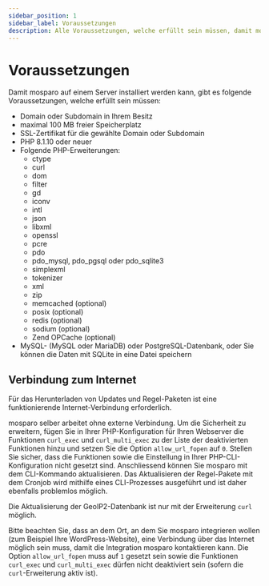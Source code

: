 ```yaml
---
sidebar_position: 1
sidebar_label: Voraussetzungen
description: Alle Voraussetzungen, welche erfüllt sein müssen, damit mosparo korrekt funktionieren kann.
---
```


# Voraussetzungen

Damit mosparo auf einem Server installiert werden kann, gibt es folgende Voraussetzungen, welche erfüllt sein müssen:

- Domain oder Subdomain in Ihrem Besitz
- maximal 100 MB freier Speicherplatz
- SSL-Zertifikat für die gewählte Domain oder Subdomain
- PHP 8.1.10 oder neuer
- Folgende PHP-Erweiterungen:
  - ctype
  - curl
  - dom
  - filter
  - gd
  - iconv
  - intl
  - json
  - libxml
  - openssl
  - pcre
  - pdo
  - pdo_mysql, pdo_pgsql oder pdo_sqlite3
  - simplexml
  - tokenizer
  - xml
  - zip
  - memcached (optional)
  - posix (optional)
  - redis (optional)
  - sodium (optional)
  - Zend OPCache (optional)
- MySQL- (MySQL oder MariaDB) oder PostgreSQL-Datenbank, oder Sie können die Daten mit SQLite in eine Datei speichern

## Verbindung zum Internet

Für das Herunterladen von Updates und Regel-Paketen ist eine funktionierende Internet-Verbindung erforderlich.

mosparo selber arbeitet ohne externe Verbindung. Um die Sicherheit zu erweitern, fügen Sie in Ihrer PHP-Konfiguration für Ihren Webserver die Funktionen `curl_exec` und `curl_multi_exec` zu der Liste der deaktivierten Funktionen hinzu und setzen Sie die Option `allow_url_fopen` auf `0`. Stellen Sie sicher, dass die Funktionen sowie die Einstellung in Ihrer PHP-CLI-Konfiguration nicht gesetzt sind. Anschliessend können Sie mosparo mit dem CLI-Kommando aktualisieren. Das Aktualisieren der Regel-Pakete mit dem Cronjob wird mithilfe eines CLI-Prozesses ausgeführt und ist daher ebenfalls problemlos möglich.

Die Aktualisierung der GeoIP2-Datenbank ist nur mit der Erweiterung `curl` möglich.

Bitte beachten Sie, dass an dem Ort, an dem Sie mosparo integrieren wollen (zum Beispiel Ihre WordPress-Website), eine Verbindung über das Internet möglich sein muss, damit die Integration mosparo kontaktieren kann. Die Option `allow_url_fopen` muss auf `1` gesetzt sein sowie die Funktionen `curl_exec` und `curl_multi_exec` dürfen nicht deaktiviert sein (sofern die `curl`-Erweiterung aktiv ist).
